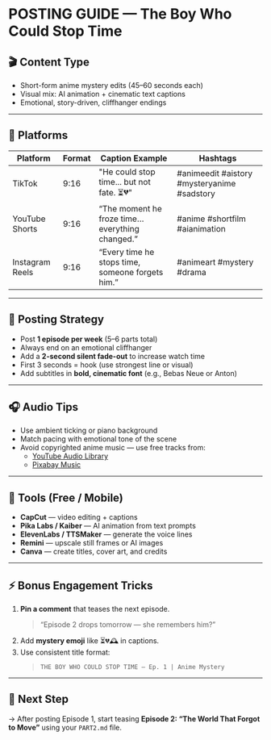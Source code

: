 # POSTING GUIDE — The Boy Who Could Stop Time

## 🎬 Content Type
- Short-form anime mystery edits (45–60 seconds each)
- Visual mix: AI animation + cinematic text captions
- Emotional, story-driven, cliffhanger endings

---

## 📱 Platforms
| Platform | Format | Caption Example | Hashtags |
|-----------|---------|----------------|-----------|
| TikTok | 9:16 | "He could stop time... but not fate. ⏳💔" | #animeedit #aistory #mysteryanime #sadstory |
| YouTube Shorts | 9:16 | “The moment he froze time… everything changed.” | #anime #shortfilm #aianimation |
| Instagram Reels | 9:16 | “Every time he stops time, someone forgets him.” | #animeart #mystery #drama |

---

## 🧠 Posting Strategy
- Post **1 episode per week** (5–6 parts total)
- Always end on an emotional cliffhanger
- Add a **2-second silent fade-out** to increase watch time
- First 3 seconds = hook (use strongest line or visual)
- Add subtitles in **bold, cinematic font** (e.g., Bebas Neue or Anton)

---

## 🎧 Audio Tips
- Use ambient ticking or piano background
- Match pacing with emotional tone of the scene
- Avoid copyrighted anime music — use free tracks from:
  - [YouTube Audio Library](https://studio.youtube.com/channel/UC/music)
  - [Pixabay Music](https://pixabay.com/music/)

---

## 🧩 Tools (Free / Mobile)
- **CapCut** — video editing + captions  
- **Pika Labs / Kaiber** — AI animation from text prompts  
- **ElevenLabs / TTSMaker** — generate the voice lines  
- **Remini** — upscale still frames or AI images  
- **Canva** — create titles, cover art, and credits  

---

## ⚡ Bonus Engagement Tricks
1. **Pin a comment** that teases the next episode.  
   > “Episode 2 drops tomorrow — she remembers him?”  
2. Add **mystery emoji** like ⏳💔🕰️ in captions.  
3. Use consistent title format:  
   > `THE BOY WHO COULD STOP TIME — Ep. 1 | Anime Mystery`

---

## 🧭 Next Step
→ After posting Episode 1, start teasing **Episode 2: “The World That Forgot to Move”** using your `PART2.md` file.
